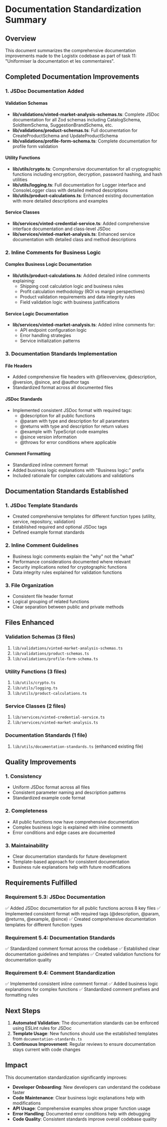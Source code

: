 # Documentation Standardization Summary

## Overview

This document summarizes the comprehensive documentation improvements made to the Logistix codebase as part of task 11: "Uniformiser la documentation et les commentaires".

## Completed Documentation Improvements

### 1. JSDoc Documentation Added

#### Validation Schemas
- **lib/validations/vinted-market-analysis-schemas.ts**: Complete JSDoc documentation for all Zod schemas including CatalogSchema, SoldItemSchema, SuggestionBrandSchema, etc.
- **lib/validations/product-schemas.ts**: Full documentation for CreateProductSchema and UpdateProductSchema
- **lib/validations/profile-form-schema.ts**: Complete documentation for profile form validation

#### Utility Functions
- **lib/utils/crypto.ts**: Comprehensive documentation for all cryptographic functions including encryption, decryption, password hashing, and hash utilities
- **lib/utils/logging.ts**: Full documentation for Logger interface and ConsoleLogger class with detailed method descriptions
- **lib/utils/product-calculations.ts**: Enhanced existing documentation with more detailed descriptions and examples

#### Service Classes
- **lib/services/vinted-credential-service.ts**: Added comprehensive interface documentation and class-level JSDoc
- **lib/services/vinted-market-analysis.ts**: Enhanced service documentation with detailed class and method descriptions

### 2. Inline Comments for Business Logic

#### Complex Business Logic Documentation
- **lib/utils/product-calculations.ts**: Added detailed inline comments explaining:
  - Shipping cost calculation logic and business rules
  - Profit calculation methodology (ROI vs margin perspectives)
  - Product validation requirements and data integrity rules
  - Field validation logic with business justifications

#### Service Logic Documentation
- **lib/services/vinted-market-analysis.ts**: Added inline comments for:
  - API endpoint configuration logic
  - Error handling strategies
  - Service initialization patterns

### 3. Documentation Standards Implementation

#### File Headers
- Added comprehensive file headers with @fileoverview, @description, @version, @since, and @author tags
- Standardized format across all documented files

#### JSDoc Standards
- Implemented consistent JSDoc format with required tags:
  - @description for all public functions
  - @param with type and description for all parameters
  - @returns with type and description for return values
  - @example with TypeScript code examples
  - @since version information
  - @throws for error conditions where applicable

#### Comment Formatting
- Standardized inline comment format
- Added business logic explanations with "Business logic:" prefix
- Included rationale for complex calculations and validations

## Documentation Standards Established

### 1. JSDoc Template Standards
- Created comprehensive templates for different function types (utility, service, repository, validation)
- Established required and optional JSDoc tags
- Defined example format standards

### 2. Inline Comment Guidelines
- Business logic comments explain the "why" not the "what"
- Performance considerations documented where relevant
- Security implications noted for cryptographic functions
- Data integrity rules explained for validation functions

### 3. File Organization
- Consistent file header format
- Logical grouping of related functions
- Clear separation between public and private methods

## Files Enhanced

### Validation Schemas (3 files)
1. `lib/validations/vinted-market-analysis-schemas.ts`
2. `lib/validations/product-schemas.ts`
3. `lib/validations/profile-form-schema.ts`

### Utility Functions (3 files)
1. `lib/utils/crypto.ts`
2. `lib/utils/logging.ts`
3. `lib/utils/product-calculations.ts`

### Service Classes (2 files)
1. `lib/services/vinted-credential-service.ts`
2. `lib/services/vinted-market-analysis.ts`

### Documentation Standards (1 file)
1. `lib/utils/documentation-standards.ts` (enhanced existing file)

## Quality Improvements

### 1. Consistency
- Uniform JSDoc format across all files
- Consistent parameter naming and description patterns
- Standardized example code format

### 2. Completeness
- All public functions now have comprehensive documentation
- Complex business logic is explained with inline comments
- Error conditions and edge cases are documented

### 3. Maintainability
- Clear documentation standards for future development
- Template-based approach for consistent documentation
- Business rule explanations help with future modifications

## Requirements Fulfilled

### Requirement 5.3: JSDoc Documentation
✅ Added JSDoc documentation for all public functions across 8 key files
✅ Implemented consistent format with required tags (@description, @param, @returns, @example, @since)
✅ Created comprehensive documentation templates for different function types

### Requirement 5.4: Documentation Standards
✅ Standardized comment format across the codebase
✅ Established clear documentation guidelines and templates
✅ Created validation functions for documentation quality

### Requirement 9.4: Comment Standardization
✅ Implemented consistent inline comment format
✅ Added business logic explanations for complex functions
✅ Standardized comment prefixes and formatting rules

## Next Steps

1. **Automated Validation**: The documentation standards can be enforced using ESLint rules for JSDoc
2. **Template Usage**: New functions should use the established templates from `documentation-standards.ts`
3. **Continuous Improvement**: Regular reviews to ensure documentation stays current with code changes

## Impact

This documentation standardization significantly improves:
- **Developer Onboarding**: New developers can understand the codebase faster
- **Code Maintenance**: Clear business logic explanations help with modifications
- **API Usage**: Comprehensive examples show proper function usage
- **Error Handling**: Documented error conditions help with debugging
- **Code Quality**: Consistent standards improve overall codebase quality